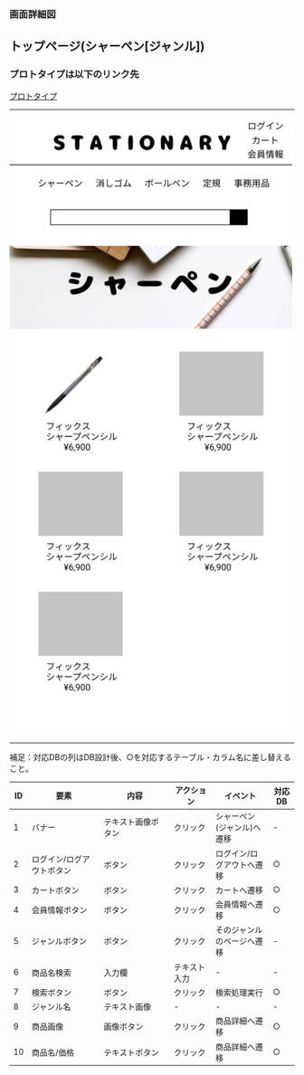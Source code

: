 ### 画面詳細図
## トップページ(シャーペン[ジャンル])
### プロトタイプは以下のリンク先
[プロトタイプ](https://www.figma.com/file/YN8g4ahM3raStzCZMDXhNA/stationary?node-id=1%3A10)
*****
<img src="../img/2021-09-15 (31).png" width="500">

*****
補足：対応DBの列はDB設計後、○を対応するテーブル・カラム名に差し替えること。

| ID | 要素 | 内容 | アクション | イベント | 対応DB |
|----|------|-----|------------|---------|-------|
|1   |バナー　　　　|テキスト画像ボタン|クリック　　|シャーペン(ジャンル)へ遷移|-|
|2   |ログイン/ログアウトボタン|ボタン |クリック　　|ログイン/ログアウトへ遷移|○|
|3   |カートボタン　|ボタン　　　　　　|クリック　　|カートへ遷移|○|
|4   |会員情報ボタン|ボタン　　　　　　|クリック　　|会員情報へ遷移|○|
|5   |ジャンルボタン|ボタン　　　　　　|クリック　　|そのジャンルのページへ遷移|-|
|6   |商品名検索　　|入力欄　　　　　　|テキスト入力|-        |-|
|7   |検索ボタン　　|ボタン　　　　　　|クリック　　|検索処理実行|○|
|8   |ジャンル名　　|テキスト画像　　　|-  　　　  |-        |-|
|9   |商品画像　　　|画像ボタン　　　　|クリック　　|商品詳細へ遷移|○|
|10  |商品名/価格　|テキストボタン　　|クリック　　|商品詳細へ遷移|○|

